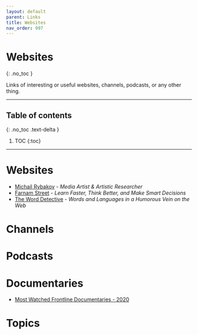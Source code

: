 ```yaml
---
layout: default
parent: Links
title: Websites
nav_order: 997
---
```


# Websites
{: .no_toc }

Links of interesting or useful websites, channels, podcasts, or any other thing.

---

## Table of contents
{: .no_toc .text-delta }

1. TOC
{:toc}

---

# Websites

- [Michail Rybakov](https://rybakov.com/) - *Media Artist & Artistic Researcher*
- [Farnam Street](https://fs.blog/) - *Learn Faster, Think Better, and Make Smart Decisions*
- [The Word Detective](http://www.word-detective.com/) - *Words and Languages in a Humorous Vein on the Web*

# Channels

# Podcasts

# Documentaries

- [Most Watched Frontline Documentaries - 2020](https://www.pbs.org/wgbh/frontline/article/watch-10-most-streamed-frontline-2020-documentaries/)

# Topics

